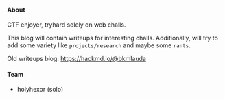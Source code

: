 #### About

CTF enjoyer, tryhard solely on web challs.

This blog will contain writeups for interesting challs. Additionally, will try to add some variety like `projects/research` and maybe some `rants`.  

Old writeups blog: https://hackmd.io/@bkmlauda

#### Team
- holyhexor (solo)

